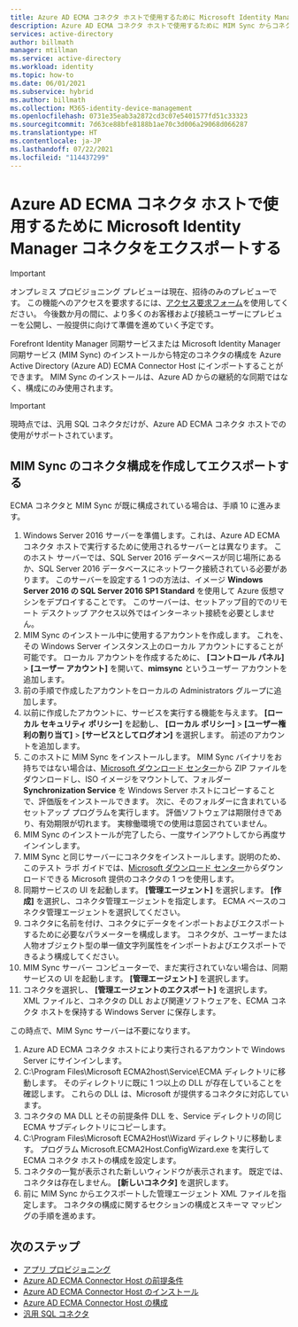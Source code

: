```yaml
---
title: Azure AD ECMA コネクタ ホストで使用するために Microsoft Identity Manager コネクタをエクスポートする
description: Azure AD ECMA コネクタ ホストで使用するために MIM Sync からコネクタを作成およびエクスポートする方法を説明します。
services: active-directory
author: billmath
manager: mtillman
ms.service: active-directory
ms.workload: identity
ms.topic: how-to
ms.date: 06/01/2021
ms.subservice: hybrid
ms.author: billmath
ms.collection: M365-identity-device-management
ms.openlocfilehash: 0731e35eab3a2872cd3c07e5401577fd51c33323
ms.sourcegitcommit: 7d63ce88bfe8188b1ae70c3d006a29068d066287
ms.translationtype: HT
ms.contentlocale: ja-JP
ms.lasthandoff: 07/22/2021
ms.locfileid: "114437299"
---
```

# <a name="export-a-microsoft-identity-manager-connector-for-use-with-the-azure-ad-ecma-connector-host"></a>Azure AD ECMA コネクタ ホストで使用するために Microsoft Identity Manager コネクタをエクスポートする

>[!IMPORTANT]
> オンプレミス プロビジョニング プレビューは現在、招待のみのプレビューです。 この機能へのアクセスを要求するには、[アクセス要求フォーム](https://aka.ms/onpremprovisioningpublicpreviewaccess)を使用してください。 今後数か月の間に、より多くのお客様および接続ユーザーにプレビューを公開し、一般提供に向けて準備を進めていく予定です。

Forefront Identity Manager 同期サービスまたは Microsoft Identity Manager 同期サービス (MIM Sync) のインストールから特定のコネクタの構成を Azure Active Directory (Azure AD) ECMA Connector Host にインポートすることができます。 MIM Sync のインストールは、Azure AD からの継続的な同期ではなく、構成にのみ使用されます。

>[!IMPORTANT]
>現時点では、汎用 SQL コネクタだけが、Azure AD ECMA コネクタ ホストでの使用がサポートされています。

## <a name="create-and-export-a-connector-configuration-in-mim-sync"></a>MIM Sync のコネクタ構成を作成してエクスポートする
ECMA コネクタと MIM Sync が既に構成されている場合は、手順 10 に進みます。

 1. Windows Server 2016 サーバーを準備します。これは、Azure AD ECMA コネクタ ホストで実行するために使用されるサーバーとは異なります。 このホスト サーバーでは、SQL Server 2016 データベースが同じ場所にあるか、SQL Server 2016 データベースにネットワーク接続されている必要があります。 このサーバーを設定する 1 つの方法は、イメージ **Windows Server 2016 の SQL Server 2016 SP1 Standard** を使用して Azure 仮想マシンをデプロイすることです。 このサーバーは、セットアップ目的でのリモート デスクトップ アクセス以外ではインターネット接続を必要としません。
 1. MIM Sync のインストール中に使用するアカウントを作成します。 これを、その Windows Server インスタンス上のローカル アカウントにすることが可能です。 ローカル アカウントを作成するために、 **[コントロール パネル]**  >  **[ユーザー アカウント]** を開いて、**mimsync** というユーザー アカウントを追加します。
 1. 前の手順で作成したアカウントをローカルの Administrators グループに追加します。
 1. 以前に作成したアカウントに、サービスを実行する機能を与えます。 **[ローカル セキュリティ ポリシー]** を起動し、 **[ローカル ポリシー]**  >  **[ユーザー権利の割り当て]**  >  **[サービスとしてログオン]** を選択します。 前述のアカウントを追加します。
 1. このホストに MIM Sync をインストールします。 MIM Sync バイナリをお持ちではない場合は、[Microsoft ダウンロード センター](https://www.microsoft.com/en-us/download/details.aspx?id=48244)から ZIP ファイルをダウンロードし、ISO イメージをマウントして、フォルダー **Synchronization Service** を Windows Server ホストにコピーすることで、評価版をインストールできます。 次に、そのフォルダーに含まれているセットアップ プログラムを実行します。 評価ソフトウェアは期限付きであり、有効期限が切れます。 実稼働環境での使用は意図されていません。
 1. MIM Sync のインストールが完了したら、一度サインアウトしてから再度サインインします。
 1. MIM Sync と同じサーバーにコネクタをインストールします。説明のため、このテスト ラボ ガイドでは、[Microsoft ダウンロード センター](https://www.microsoft.com/en-us/download/details.aspx?id=51495)からダウンロードできる Microsoft 提供のコネクタの 1 つを使用します。
 1. 同期サービスの UI を起動します。 **[管理エージェント]** を選択します。 **[作成]** を選択し、コネクタ管理エージェントを指定します。 ECMA ベースのコネクタ管理エージェントを選択してください。
 1. コネクタに名前を付け、コネクタにデータをインポートおよびエクスポートするために必要なパラメーターを構成します。 コネクタが、ユーザーまたは人物オブジェクト型の単一値文字列属性をインポートおよびエクスポートできるよう構成してください。
 1. MIM Sync サーバー コンピューターで、まだ実行されていない場合は、同期サービスの UI を起動します。 **[管理エージェント]** を選択します。
 1. コネクタを選択し、 **[管理エージェントのエクスポート]** を選択します。 XML ファイルと、コネクタの DLL および関連ソフトウェアを、ECMA コネクタ ホストを保持する Windows Server に保存します。

この時点で、MIM Sync サーバーは不要になります。

 1. Azure AD ECMA コネクタ ホストにより実行されるアカウントで Windows Server にサインインします。
 1. C:\Program Files\Microsoft ECMA2host\Service\ECMA ディレクトリに移動します。 そのディレクトリに既に 1 つ以上の DLL が存在していることを確認します。 これらの DLL は、Microsoft が提供するコネクタに対応しています。
 1. コネクタの MA DLL とその前提条件 DLL を、Service ディレクトリの同じ ECMA サブディレクトリにコピーします。
 1. C:\Program Files\Microsoft ECMA2Host\Wizard ディレクトリに移動します。 プログラム Microsoft.ECMA2Host.ConfigWizard.exe を実行して ECMA コネクタ ホストの構成を設定します。
 1. コネクタの一覧が表示された新しいウィンドウが表示されます。 既定では、コネクタは存在しません。 **[新しいコネクタ]** を選択します。
 1. 前に MIM Sync からエクスポートした管理エージェント XML ファイルを指定します。 コネクタの構成に関するセクションの構成とスキーマ マッピングの手順を進めます。

## <a name="next-steps"></a>次のステップ

- [アプリ プロビジョニング](user-provisioning.md)
- [Azure AD ECMA Connector Host の前提条件](on-premises-ecma-prerequisites.md)
- [Azure AD ECMA Connector Host のインストール](on-premises-ecma-install.md)
- [Azure AD ECMA Connector Host の構成](on-premises-ecma-configure.md)
- [汎用 SQL コネクタ](on-premises-sql-connector-configure.md)
